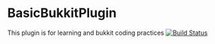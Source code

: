 # BasicBukkitPlugin
This plugin is for learning and bukkit coding practices
[![Build Status](https://travis-ci.org/codydbgt/BasicBukkitPlugin.svg?branch=master)](https://travis-ci.org/codydbgt/BasicBukkitPlugin)
